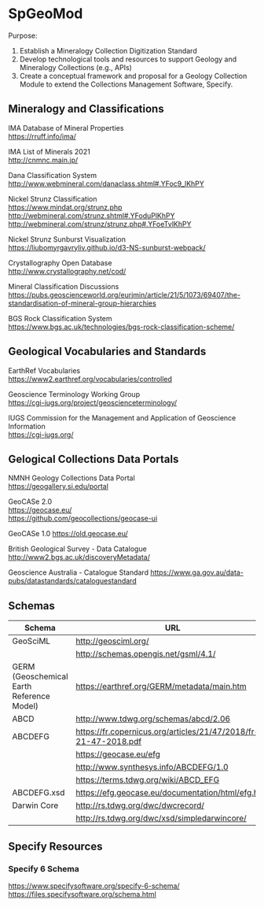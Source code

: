 # SpGeoMod
Purpose:
1. Establish a Mineralogy Collection Digitization Standard
2. Develop technological tools and resources to support Geology and Mineralogy Collections (e.g., APIs)
3. Create a conceptual framework and proposal for a Geology Collection Module to extend the Collections Management Software, Specify.

## Mineralogy and Classifications
IMA Database of Mineral Properties  
https://rruff.info/ima/

IMA List of Minerals 2021  
http://cnmnc.main.jp/

Dana Classification System  
http://www.webmineral.com/danaclass.shtml#.YFoc9_lKhPY

Nickel Strunz Classification  
https://www.mindat.org/strunz.php
http://webmineral.com/strunz.shtml#.YFoduPlKhPY
http://webmineral.com/strunz/strunz.php#.YFoeTvlKhPY

Nickel Strunz Sunburst Visualization  
https://liubomyrgavryliv.github.io/d3-NS-sunburst-webpack/

Crystallography Open Database  
http://www.crystallography.net/cod/

Mineral Classification Discussions  
https://pubs.geoscienceworld.org/eurjmin/article/21/5/1073/69407/the-standardisation-of-mineral-group-hierarchies

BGS Rock Classification System  
https://www.bgs.ac.uk/technologies/bgs-rock-classification-scheme/

## Geological Vocabularies and Standards
EarthRef Vocabularies  
https://www2.earthref.org/vocabularies/controlled  
  
Geoscience Terminology Working Group  
https://cgi-iugs.org/project/geoscienceterminology/  
  
IUGS Commission for the Management and Application of Geoscience Information  
https://cgi-iugs.org/  
  
## Gelogical Collections Data Portals
NMNH Geology Collections Data Portal  
https://geogallery.si.edu/portal  

GeoCASe 2.0  
https://geocase.eu/  
https://github.com/geocollections/geocase-ui  

GeoCASe 1.0
https://old.geocase.eu/

British Geological Survey - Data Catalogue
http://www2.bgs.ac.uk/discoveryMetadata/

Geoscience Australia - Catalogue Standard
https://www.ga.gov.au/data-pubs/datastandards/cataloguestandard

## Schemas
| Schema | URL |
| ------ | --- |
| GeoSciML | http://geosciml.org/ |
| | http://schemas.opengis.net/gsml/4.1/ |
| GERM (Geoschemical Earth Reference Model) | https://earthref.org/GERM/metadata/main.htm |
| ABCD | http://www.tdwg.org/schemas/abcd/2.06 |
| ABCDEFG | https://fr.copernicus.org/articles/21/47/2018/fr-21-47-2018.pdf |
| | https://geocase.eu/efg |
| | http://www.synthesys.info/ABCDEFG/1.0 |
| | https://terms.tdwg.org/wiki/ABCD_EFG |
| ABCDEFG.xsd	| https://efg.geocase.eu/documentation/html/efg.html |
| Darwin Core | http://rs.tdwg.org/dwc/dwcrecord/ |
| | http://rs.tdwg.org/dwc/xsd/simpledarwincore/ |
  
## Specify Resources
### Specify 6 Schema
https://www.specifysoftware.org/specify-6-schema/
https://files.specifysoftware.org/schema.html
